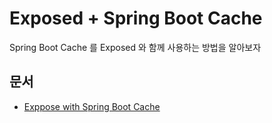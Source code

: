 # Exposed + Spring Boot Cache

Spring Boot Cache 를 Exposed 와 함께 사용하는 방법을 알아보자

## 문서

* [Exppose with Spring Boot Cache](https://debop.notion.site/Exposed-with-Spring-Boot-Cache-1d82744526b08062bfcce52d6aab3ef7)
